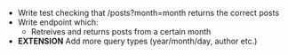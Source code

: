 [//]: <> (name: Using Query Strings in an API )
[//]: <> (author: Joe Turner)
[//]: <> (type: code along)
[//]: <> (time: 60)


- Write test checking that /posts?month=month returns the correct posts
- Write endpoint which:
    - Retreives and returns posts from a certain month
- **EXTENSION** Add more query types (year/month/day, author etc.)